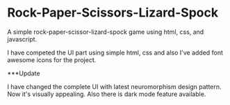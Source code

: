 # Rock-Paper-Scissors-Lizard-Spock
A simple rock-paper-scissor-lizard-spock game using html, css, and javascript.

I have competed the UI part using simple html, css
and also I've added font awesome icons for the project.

***Update

I have changed the complete UI with latest neuromorphism design pattern. Now it's visually appealing. Also there is dark mode feature available.
